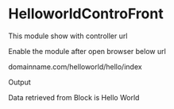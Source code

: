 # HelloworldControFront

This module show with controller url

Enable the module after open browser below url

domainname.com/helloworld/hello/index

Output

Data retrieved from Block is
Hello World
